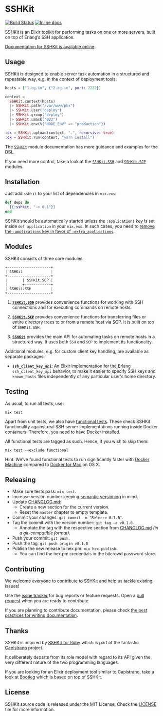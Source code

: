 # SSHKit

[![Build Status](https://travis-ci.org/bitcrowd/sshkit.ex.svg?branch=master)](https://travis-ci.org/bitcrowd/sshkit.ex)
[![Inline docs](https://inch-ci.org/github/bitcrowd/sshkit.ex.svg?branch=master)](https://inch-ci.org/github/bitcrowd/sshkit.ex)

SSHKit is an Elixir toolkit for performing tasks on one or more servers,
built on top of Erlang’s SSH application.

[Documentation for SSHKit is available online](https://hexdocs.pm/sshkit).

## Usage

SSHKit is designed to enable server task automation in a structured and
repeatable way, e.g. in the context of deployment tools:

```elixir
hosts = ["1.eg.io", {"2.eg.io", port: 2222}]

context =
  SSHKit.context(hosts)
  |> SSHKit.path("/var/www/phx")
  |> SSHKit.user("deploy")
  |> SSHKit.group("deploy")
  |> SSHKit.umask("022")
  |> SSHKit.env(%{"NODE_ENV" => "production"})

:ok = SSHKit.upload(context, ".", recursive: true)
:ok = SSHKit.run(context, "yarn install")
```

The [`SSHKit`](https://hexdocs.pm/sshkit/SSHKit.html) module documentation has
more guidance and examples for the DSL.

If you need more control, take a look at the
[`SSHKit.SSH`](https://hexdocs.pm/sshkit/SSHKit.SSH.html) and
[`SSHKit.SCP`](https://hexdocs.pm/sshkit/SSHKit.SCP.html) modules.

## Installation

Just add `sshkit` to your list of dependencies in `mix.exs`:

  ```elixir
  def deps do
    [{:sshkit, "~> 0.1"}]
  end
  ```

SSHKit should be automatically started unless the `:applications` key is set
inside `def application` in your `mix.exs`. In such cases, you need to [remove the `:applications` key in favor of `:extra_applications`](https://elixir-lang.org/blog/2017/01/05/elixir-v1-4-0-released/#application-inference).

## Modules

SSHKit consists of three core modules:

```
+--------------------+
| SSHKit             |
+--------------------+
|       | SSHKit.SCP |
|       +------------+
| SSHKit.SSH         |
+--------------------+
```

1. [**`SSHKit.SSH`**](https://hexdocs.pm/sshkit/SSHKit.SSH.html) provides
   convenience functions for working with SSH connections and for executing
   commands on remote hosts.

2. [**`SSHKit.SCP`**](https://hexdocs.pm/sshkit/SSHKit.SCP.html) provides
   convenience functions for transferring files or entire directory trees to
   or from a remote host via SCP. It is built on top of `SSHKit.SSH`.

3. [**`SSHKit`**](https://hexdocs.pm/sshkit/SSHKit.html) provides the main API
   for automating tasks on remote hosts in a structured way. It uses both `SSH`
   and `SCP` to implement its functionality.

Additional modules, e.g. for custom client key handling, are available as
separate packages:

* [**`ssh_client_key_api`**](https://hex.pm/packages/ssh_client_key_api): An Elixir implementation for the Erlang `ssh_client_key_api` behavior, to make it easier to specify SSH keys and `known_hosts` files independently of any particular user's home directory.

## Testing

As usual, to run all tests, use:

```shell
mix test
```

Apart from unit tests, we also have
[functional tests](https://en.wikipedia.org/wiki/Functional_testing).
These check SSHKit functionality against real SSH server implementations
running inside Docker containers. Therefore, you need to have
[Docker](https://www.docker.com/) installed.

All functional tests are tagged as such. Hence, if you wish to skip them:

```shell
mix test --exclude functional
```

Hint: We've found functional tests to run significantly faster with
[Docker Machine](https://docs.docker.com/machine/) compared to
[Docker for Mac](https://docs.docker.com/docker-for-mac/) on OS X.

## Releasing

* Make sure tests pass: `mix test`.
* Increase version number keeping [semantic versioning](https://semver.org/) in mind.
* Update [CHANGLOG.md](./CHANGELOG.md):
  * Create a new section for the current version.
  * Reset the `master` chapter to empty template.
* Commit your changes: `git commit -m "Release 0.1.0"`.
* Tag the commit with the version number: `git tag -a v0.1.0`.
  * Annotate the tag with the respective section from [CHANGLOG.md](./CHANGELOG.md) *(in a git-compatible format)*.
* Push your commit: `git push`.
* Push the tag: `git push origin v0.1.0`
* Publish the new release to hex.pm: `mix hex.publish`.
  * You can find the hex.pm credentials in the bitcrowd password store.

## Contributing

We welcome everyone to contribute to SSHKit and help us tackle existing issues!

Use the [issue tracker][issues] for bug reports or feature requests.
Open a [pull request][pulls] when you are ready to contribute.

If you are planning to contribute documentation, please check
[the best practices for writing documentation][writing-docs].

## Thanks

SSHKit is inspired by [SSHKit for Ruby](https://github.com/capistrano/sshkit)
which is part of the fantastic [Capistrano](https://github.com/capistrano) project.

It deliberately departs from its role model with regard to its API
given the very different nature of the two programming languages.

If you are looking for an Elixir deployment tool similar to Capistrano,
take a look at [Bootleg](https://github.com/labzero/bootleg)
which is based on top of SSHKit.

## License

SSHKit source code is released under the MIT License.
Check the [LICENSE](LICENSE) file for more information.

  [issues]: https://github.com/bitcrowd/sshkit.ex/issues
  [pulls]: https://github.com/bitcrowd/sshkit.ex/pulls
  [writing-docs]: http://elixir-lang.org/docs/stable/elixir/writing-documentation.html
